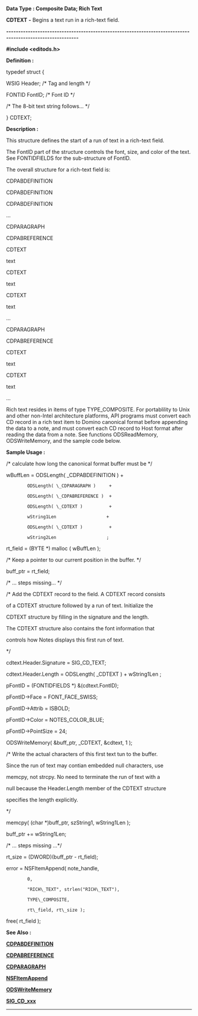 




<!--
 /\* Font Definitions \*/
 @font-face
 {font-family:Courier;
 panose-1:2 7 4 9 2 2 5 2 4 4;}
@font-face
 {font-family:"Tms Rmn";
 panose-1:2 2 6 3 4 5 5 2 3 4;}
@font-face
 {font-family:Helv;
 panose-1:2 11 6 4 2 2 2 3 2 4;}
@font-face
 {font-family:"Cambria Math";
 panose-1:2 4 5 3 5 4 6 3 2 4;}
 /\* Style Definitions \*/
 p.MsoNormal, li.MsoNormal, div.MsoNormal
 {margin-top:0cm;
 margin-right:0cm;
 margin-bottom:8.0pt;
 margin-left:0cm;
 line-height:107%;
 font-size:11.0pt;
 font-family:"Calibri",sans-serif;}
.MsoChpDefault
 {font-size:11.0pt;}
.MsoPapDefault
 {margin-bottom:8.0pt;
 line-height:107%;}
 /\* Page Definitions \*/
 @page WordSection1
 {size:612.0pt 792.0pt;
 margin:72.0pt 72.0pt 72.0pt 72.0pt;}
div.WordSection1
 {page:WordSection1;}
-->




 


**Data Type : Composite Data; Rich
Text**



**CDTEXT** **-** Begins a
text run in a rich-text field.


**----------------------------------------------------------------------------------------------------------**



**#include
<editods.h>**



**Definition :**



typedef struct {  

   WSIG   Header; /\* Tag and length \*/  

   FONTID FontID; /\* Font ID \*/


/\* The 8-bit text string
follows... \*/  

} CDTEXT;


 


**Description :**



This
structure defines the start of a run of text in a rich-text field.   

  

The FontID part of the structure controls the font, size, and color of the
text. See FONTIDFIELDS for the sub-structure of FontID.  

  

The overall structure for a rich-text field is:  

  

CDPABDEFINITION      

CDPABDEFINITION      

CDPABDEFINITION      

...  

CDPARAGRAPH        

CDPABREFERENCE  

CDTEXT  

text   

CDTEXT      

text  

CDTEXT      

text  

...  

CDPARAGRAPH        

CDPABREFERENCE  

CDTEXT  

text   

CDTEXT      

text  

...  

  

  

Rich text resides in items of type TYPE\_COMPOSITE.  For portablility to Unix
and other non-Intel architecture platforms, API programs must convert each CD
record in a rich text item to Domino canonical format before appending the data
to a note, and must convert each CD record to Host format after reading the
data from a note. See functions ODSReadMemory, ODSWriteMemory, and the sample
code below.


 **Sample Usage :**


/\* calculate how long
the canonical format buffer must be \*/     

  

wBuffLen =  ODSLength( \_CDPABDEFINITION ) +   

            ODSLength( \_CDPARAGRAPH )     +   

            ODSLength( \_CDPABREFERENCE )  +  

            ODSLength( \_CDTEXT )          +  

            wString1Len                   +  

            ODSLength( \_CDTEXT )          +  

            wString2Len                   ;  

      

  

rt\_field = (BYTE \*) malloc ( wBuffLen );  

  

/\* Keep a pointer to our current position in the buffer. \*/  

                

buff\_ptr = rt\_field;  

                

/\* ... steps missing... \*/  

  

/\* Add the CDTEXT record to the field. A CDTEXT record consists  

   of a CDTEXT structure followed by a run of text. Initialize the  

   CDTEXT structure by filling in the signature and the length.   

   The CDTEXT structure also contains the font information that  

   controls how Notes displays this first run of text.   

 \*/  

  

cdtext.Header.Signature = SIG\_CD\_TEXT;  

cdtext.Header.Length = ODSLength( \_CDTEXT ) + wString1Len ;  

  

pFontID = (FONTIDFIELDS \*) &(cdtext.FontID);  

    

pFontID->Face = FONT\_FACE\_SWISS;  

pFontID->Attrib = ISBOLD;  

pFontID->Color = NOTES\_COLOR\_BLUE;  

pFontID->PointSize = 24;  

  

ODSWriteMemory( &buff\_ptr, \_CDTEXT, &cdtext, 1 );  

  

/\* Write the actual characters of this first text tun to the buffer.   

   Since the run of text may contian embedded null characters, use   

   memcpy, not strcpy. No need to terminate the run of text with a   

   null because the Header.Length member of the CDTEXT structure   

   specifies the length explicitly.  

 \*/  

  

memcpy( (char \*)buff\_ptr, szString1, wString1Len );  

buff\_ptr += wString1Len;  

      

  

/\* ... steps missing ...\*/  

  

rt\_size = (DWORD)(buff\_ptr - rt\_field);  

  

error = NSFItemAppend( note\_handle,  

            0,  

            "RICH\_TEXT", strlen("RICH\_TEXT"),  

            TYPE\_COMPOSITE,  

            rt\_field, rt\_size );  

  

free( rt\_field );


 **See Also :**


**[CDPABDEFINITION](CDPABDEFINITION.md)**


**[CDPABREFERENCE](CDPABREFERENCE.md)**


**[CDPARAGRAPH](CDPARAGRAPH.md)**


**[NSFItemAppend](NSFItemAppend.md)**


**[ODSWriteMemory](ODSWriteMemory.md)**


**[SIG\_CD\_xxx](SIG_CD_xxx.md)**



----------------------------------------------------------------------------------------------------------


 





